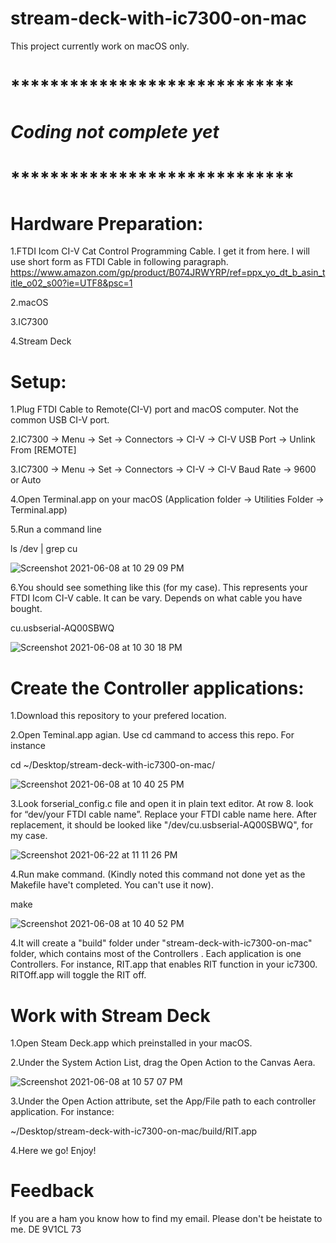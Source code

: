 # stream-deck-with-ic7300-on-mac
This project currently work on macOS only.

# *****************************
# ***Coding not complete yet***
# *****************************

# Hardware Preparation:
 1.FTDI Icom CI-V Cat Control Programming Cable. I get it from here. I will use short form as FTDI Cable in following paragraph.
 https://www.amazon.com/gp/product/B074JRWYRP/ref=ppx_yo_dt_b_asin_title_o02_s00?ie=UTF8&psc=1
 
 2.macOS
 
 3.IC7300
 
 4.Stream Deck
 
 # Setup:
 1.Plug FTDI Cable to Remote(CI-V) port and macOS computer. Not the common USB CI-V port.
 
 2.IC7300 -> Menu -> Set -> Connectors -> CI-V -> CI-V USB Port -> Unlink From [REMOTE]
 
 3.IC7300 -> Menu -> Set -> Connectors -> CI-V -> CI-V Baud Rate -> 9600 or Auto
 
 4.Open Terminal.app on your macOS (Application folder -> Utilities Folder -> Terminal.app)
 
 5.Run a command line
  
   ls /dev | grep cu
   
   ![Screenshot 2021-06-08 at 10 29 09 PM](https://user-images.githubusercontent.com/39380985/121203905-0ee74d80-c8a9-11eb-840f-e764bae668a3.png)

   
 6.You should see something like this (for my case). This represents your FTDI Icom CI-V cable. It can be vary. Depends on what cable you have bought.
 
   cu.usbserial-AQ00SBWQ
   
   ![Screenshot 2021-06-08 at 10 30 18 PM](https://user-images.githubusercontent.com/39380985/121204148-4524cd00-c8a9-11eb-82e1-b43ad6ff579f.png)
   
 # Create the Controller applications:
 
 1.Download this repository to your prefered location.

 2.Open Teminal.app agian. Use cd cammand to access this repo. For instance 
  
  cd ~/Desktop/stream-deck-with-ic7300-on-mac/
  
  ![Screenshot 2021-06-08 at 10 40 25 PM](https://user-images.githubusercontent.com/39380985/121206086-c29d0d00-c8aa-11eb-8f69-f68f04ce7703.png)
  
  
 3.Look forserial_config.c file and open it in plain text editor. At row 8. look for “dev/your FTDI cable name”. Replace your FTDI cable name here.  After replacement, it should be looked like "/dev/cu.usbserial-AQ00SBWQ", for my case.
 
 ![Screenshot 2021-06-22 at 11 11 26 PM](https://user-images.githubusercontent.com/39380985/122950869-64465300-d3af-11eb-8038-a32c54f5d0e3.png)
 
 4.Run make command. (Kindly noted this command not done yet as the Makefile have't completed. You can't use it now).
  
  make 
 
 ![Screenshot 2021-06-08 at 10 40 52 PM](https://user-images.githubusercontent.com/39380985/121206164-d34d8300-c8aa-11eb-996c-14c29c08ee6b.png)

 4.It will create a "build" folder under "stream-deck-with-ic7300-on-mac" folder, which contains most of the Controllers . Each application is one Controllers. For instance, RIT.app that enables RIT function in your ic7300. RITOff.app will toggle the RIT off.
 
 # Work with Stream Deck 
 
 1.Open Steam Deck.app which preinstalled in your macOS.
 
 2.Under the System Action List, drag the Open Action to the Canvas Aera. 
 
 ![Screenshot 2021-06-08 at 10 57 07 PM](https://user-images.githubusercontent.com/39380985/121208964-0a249880-c8ad-11eb-8df4-7a00a431bd23.png)

 
 3.Under the Open Action attribute, set the App/File path to each controller application. For instance:
  
   ~/Desktop/stream-deck-with-ic7300-on-mac/build/RIT.app
   
 4.Here we go! Enjoy! 
 
 # Feedback
 
 If you are a ham you know how to find my email. Please don't be heistate to me. DE 9V1CL 73
 
 
 
